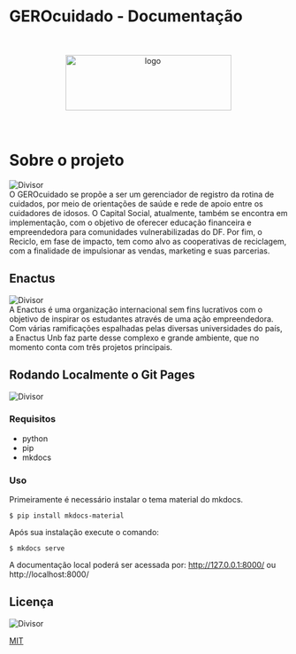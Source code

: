 # GEROcuidado - Documentação
<br/>
<br/>

<div align="center">
<img src="https://github.com/fga-eps-mds/2023-2-GEROcuidado-Doc/assets/51385738/4b84750a-b35a-4325-8945-65d345af2441" alt="logo" width="300" height="100" > </div>
<br/>
<br/>

# Sobre o projeto
<img src="https://github.com/fga-eps-mds/2023-2-GEROcuidado-Doc/assets/51385738/1f6a7d6f-e8e1-42aa-b70e-819359a6114e" title="Divisor" style="max-height:60px; width:auto; display:block;">
O GEROcuidado se propõe a ser um
gerenciador de registro da rotina de
cuidados, por meio de orientações de
saúde e rede de apoio entre os cuidadores
de idosos. O Capital Social, atualmente,
também se encontra em implementação,
com o objetivo de oferecer educação
financeira e empreendedora para
comunidades vulnerabilizadas do DF. Por
fim, o Reciclo, em fase de impacto, tem
como alvo as cooperativas de reciclagem,
com a finalidade de impulsionar as vendas,
marketing e suas parcerias.

## Enactus
<img src="https://github.com/fga-eps-mds/2023-2-GEROcuidado-Doc/assets/51385738/1f6a7d6f-e8e1-42aa-b70e-819359a6114e" title="Divisor" style="max-height:60px; width:auto; display:block;">
A Enactus é uma organização
internacional sem fins lucrativos com o
objetivo de inspirar os estudantes através
de uma ação empreendedora. Com várias
ramificações espalhadas pelas diversas
universidades do país, a Enactus Unb faz
parte desse complexo e grande ambiente,
que no momento conta com três projetos
principais.


## Rodando Localmente o Git Pages
<img src="https://github.com/fga-eps-mds/2023-2-GEROcuidado-Doc/assets/51385738/1f6a7d6f-e8e1-42aa-b70e-819359a6114e" title="Divisor" style="max-height:60px; width:auto; display:block;">

### Requisitos
- python
- pip
- mkdocs

### Uso
Primeiramente é necessário instalar o tema material do mkdocs.
```terminal
$ pip install mkdocs-material
```
Após sua instalação execute o comando:
```terminal
$ mkdocs serve
```
A documentação local poderá ser acessada por: http://127.0.0.1:8000/ ou http://localhost:8000/

## Licença
<img src="https://github.com/fga-eps-mds/2023-2-GEROcuidado-Doc/assets/51385738/1f6a7d6f-e8e1-42aa-b70e-819359a6114e" title="Divisor" style="max-height:60px; width:auto; display:block;">

[MIT](./LICENSE)
